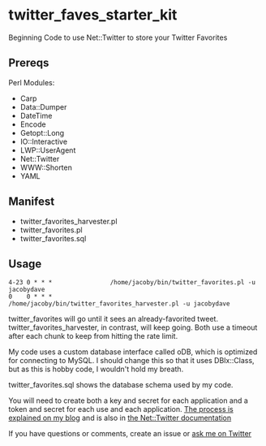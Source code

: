 # twitter_faves_starter_kit
Beginning Code to use Net::Twitter to store your Twitter Favorites 

## Prereqs

Perl Modules:
* Carp 
* Data::Dumper 
* DateTime 
* Encode 
* Getopt::Long 
* IO::Interactive
* LWP::UserAgent 
* Net::Twitter 
* WWW::Shorten 
* YAML 

## Manifest
  + twitter_favorites_harvester.pl
  + twitter_favorites.pl
  + twitter_favorites.sql

## Usage
    4-23 0 * * *                /home/jacoby/bin/twitter_favorites.pl -u jacobydave
    0    0 * * *                /home/jacoby/bin/twitter_favorites_harvester.pl -u jacobydave

twitter_favorites will go until it sees an already-favorited tweet. 
twitter_favorites_harvester, in contrast, will keep going. Both use a timeout
after each chunk to keep from hitting the rate limit. 

My code uses a custom database interface called oDB, which is optimized for
connecting to MySQL. I should change this so that it uses DBIx::Class, but as
this is hobby code, I wouldn't hold my breath.

twitter_favorites.sql shows the database schema used by my code.

You will need to create both a key and secret for each application and a token and 
secret for each use and each application. [The process is explained on my blog](https://varlogrant.blogspot.com/2016/08/nettwitter-cookbook-how-i-tweet-plus.html)
and is also in [the Net::Twitter documentation](https://metacpan.org/pod/distribution/Net-Twitter/lib/Net/Twitter.pod)

If you have questions or comments, create an issue or [ask me on Twitter](https://twitter.com/jacobydave/)
